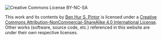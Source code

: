 ![Creative Commons License BY-NC-SA](https://i.creativecommons.org/l/by-nc-sa/4.0/80x15.png')

This work and its contents by <a xmlns:cc='http://creativecommons.org/ns#' href='https://bnhr.xyz' property='cc:attributionName' rel='cc:attributionURL'>Ben Hur S. Pintor</a> is licensed under a <a rel='license' href='https://creativecommons.org/licenses/by-sa/4.0/'>Creative Commons Attribution-NonCommercial-ShareAlike 4.0 International License</a>.<br>
Other works (software, source code, etc.) referenced in this website are under their own respective licenses.<br>
